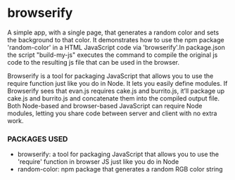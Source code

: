 # browserify

A simple app, with a single page, that generates a random color and sets the background to that color. It demonstrates how to use the npm package
'random-color' in a HTML JavaScript code via 'browserify'.In package.json the script "build-my-js" executes the command to compile the original js code to the resulting js file that can be used in the browser.

Browserify is a tool for packaging JavaScript that allows you to use the require function just like you do in Node. It lets you easily define modules. If Browserify sees that evan.js requires cake.js and burrito.js, it’ll package up cake.js and burrito.js and concatenate them into the compiled output file. Both Node-based and browser-based JavaScript can require Node modules, letting you share code between server and client with no extra work.

### PACKAGES USED

* browserify: a tool for packaging JavaScript that allows you to use the 'require' function in browser JS just like you do in Node
* random-color: npm package that generates a random RGB color string

